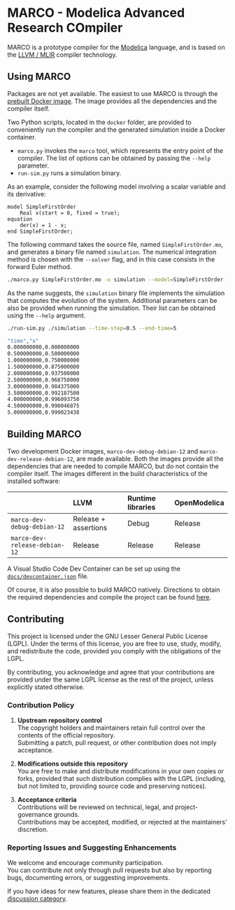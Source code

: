 # MARCO - Modelica Advanced Research COmpiler
MARCO is a prototype compiler for the [Modelica](https://modelica.org/) language, and is based on the [LLVM / MLIR](https://mlir.llvm.org/) compiler technology.

## Using MARCO
Packages are not yet available.
The easiest to use MARCO is through the [prebuilt Docker image](https://github.com/marco-compiler/marco/pkgs/container/marco-prod-debian-12).
The image provides all the dependencies and the compiler itself.

Two Python scripts, located in the `docker` folder, are provided to conveniently run the compiler and the generated simulation inside a Docker container.
 - `marco.py` invokes the `marco` tool, which represents the entry point of the compiler. The list of options can be obtained by passing the `--help` parameter.
 - `run-sim.py` runs a simulation binary.

As an example, consider the following model involving a scalar variable and its derivative:

```modelica
model SimpleFirstOrder
    Real x(start = 0, fixed = true);
equation
    der(x) = 1 - x;
end SimpleFirstOrder;
```

The following command takes the source file, named `SimpleFirstOrder.mo`, and generates a binary file named `simulation`.
The numerical integration method is chosen with the `--solver` flag, and in this case consists in the forward Euler method.

```bash
./marco.py SimpleFirstOrder.mo -o simulation --model=SimpleFirstOrder --solver=euler-forward
```

As the name suggests, the `simulation` binary file implements the simulation that computes the evolution of the system.
Additional parameters can be also be provided when running the simulation. Their list can be obtained using the `--help` argument.

```bash
./run-sim.py ./simulation --time-step=0.5 --end-time=5                                                                                                                                                                  ✔ 

"time","x"
0.000000000,0.000000000
0.500000000,0.500000000
1.000000000,0.750000000
1.500000000,0.875000000
2.000000000,0.937500000
2.500000000,0.968750000
3.000000000,0.984375000
3.500000000,0.992187500
4.000000000,0.996093750
4.500000000,0.998046875
5.000000000,0.999023438
```

## Building MARCO
Two development Docker images, `marco-dev-debug-debian-12` and `marco-dev-release-debian-12`, are made available.
Both the images provide all the dependencies that are needed to compile MARCO, but do not contain the compiler itself.
The images different in the build characteristics of the installed software:

|                               | LLVM                 | Runtime libraries | OpenModelica  |
|:------------------------------|:---------------------|:------------------|:--------------|
| `marco-dev-debug-debian-12`   | Release + assertions | Debug             | Release       |
| `marco-dev-release-debian-12` | Release              | Release           | Release       |

A Visual Studio Code Dev Container can be set up using the [`docs/devcontainer.json`](docs/devcontainer.json) file.

Of course, it is also possible to build MARCO natively.
Directions to obtain the required dependencies and compile the project can be found [here](docs/BuildOnLinuxMacOS.md).

## Contributing
This project is licensed under the GNU Lesser General Public License (LGPL).
Under the terms of this license, you are free to use, study, modify, and redistribute the code, provided you comply with the obligations of the LGPL.

By contributing, you acknowledge and agree that your contributions are provided under the same LGPL license as the rest of the project, unless explicitly stated otherwise.

### Contribution Policy

1. **Upstream repository control**  
   The copyright holders and maintainers retain full control over the contents of the official repository.  
   Submitting a patch, pull request, or other contribution does not imply acceptance.

2. **Modifications outside this repository**  
   You are free to make and distribute modifications in your own copies or forks, provided that such distribution complies with the LGPL (including, but not limited to, providing source code and preserving notices).

3. **Acceptance criteria**  
   Contributions will be reviewed on technical, legal, and project-governance grounds.  
   Contributions may be accepted, modified, or rejected at the maintainers' discretion.

### Reporting Issues and Suggesting Enhancements

We welcome and encourage community participation.  
You can contribute not only through pull requests but also by reporting bugs, documenting errors, or suggesting improvements.

If you have ideas for new features, please share them in the dedicated [discussion category](https://github.com/marco-compiler/marco/discussions/categories/features).

